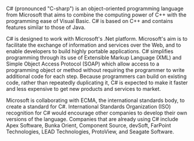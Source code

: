C# (pronounced "C-sharp") is an object-oriented programming language from Microsoft that aims to combine the computing power of C++ with the programming ease of Visual Basic. C# is based on C++ and contains features similar to those of Java.

C# is designed to work with Microsoft's .Net platform. Microsoft's aim is to facilitate the exchange of information and services over the Web, and to enable developers to build highly portable applications. C# simplifies programming through its use of Extensible Markup Language (XML) and Simple Object Access Protocol (SOAP) which allow access to a programming object or method without requiring the programmer to write additional code for each step. Because programmers can build on existing code, rather than repeatedly duplicating it, C# is expected to make it faster and less expensive to get new products and services to market.

Microsoft is collaborating with ECMA, the international standards body, to create a standard for C#. International Standards Organization (ISO) recognition for C# would encourage other companies to develop their own versions of the language. Companies that are already using C# include Apex Software, Bunka Orient, Component Source, devSoft, FarPoint Technologies, LEAD Technologies, ProtoView, and Seagate Software.
